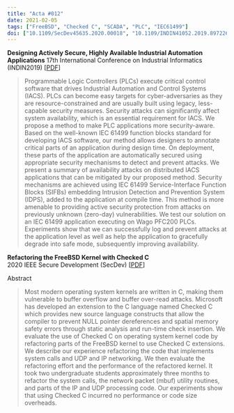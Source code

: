 ```yaml
---
title: "Acta #012"
date: 2021-02-05
tags: ["FreeBSD", "Checked C", "SCADA", "PLC", "IEC61499"]
doi: ["10.1109/SecDev45635.2020.00018", "10.1109/INDIN41052.2019.8972262"]
--- 
```


**Designing Actively Secure, Highly Available Industrial Automation Applications**
17th International Conference on Industrial Informatics (INDIN2019) [[PDF](https://arxiv.org/pdf/2101.01856)]

> Programmable Logic Controllers (PLCs) execute critical control software that drives Industrial Automation and Control Systems (IACS). PLCs can become easy targets for cyber-adversaries as they are resource-constrained and are usually built using legacy, less-capable security measures. Security attacks can significantly affect system availability, which is an essential requirement for IACS. We propose a method to make PLC applications more security-aware. Based on the well-known IEC 61499 function blocks standard for developing IACS software, our method allows designers to annotate critical parts of an application during design time. On deployment, these parts of the application are automatically secured using appropriate security mechanisms to detect and prevent attacks. We present a summary of availability attacks on distributed IACS applications that can be mitigated by our proposed method. Security mechanisms are achieved using IEC 61499 Service-Interface Function Blocks (SIFBs) embedding Intrusion Detection and Prevention System (IDPS), added to the application at compile time. This method is more amenable to providing active security protection from attacks on previously unknown (zero-day) vulnerabilities. We test our solution on an IEC 61499 application executing on Wago PFC200 PLCs. Experiments show that we can successfully log and prevent attacks at the application level as well as help the application to gracefully degrade into safe mode, subsequently improving availability. 

**Refactoring the FreeBSD Kernel with Checked C**  
2020 IEEE Secure Development (SecDev) [[PDF](https://cs.rochester.edu/u/jzhou41/papers/freebsd_checkedc.pdf)]

Abstract

> Most modern operating system kernels are written in C, making them vulnerable to buffer overflow and buffer over-read attacks. Microsoft has developed an extension to the C language named Checked C which provides new source language constructs that allow the compiler to prevent NULL pointer dereferences and spatial memory safety errors through static analysis and run-time check insertion. We evaluate the use of Checked C on operating system kernel code by refactoring parts of the FreeBSD kernel to use Checked C extensions. We describe our experience refactoring the code that implements system calls and UDP and IP networking. We then evaluate the refactoring effort and the performance of the refactored kernel. It took two undergraduate students approximately three months to refactor the system calls, the network packet (mbuf) utility routines, and parts of the IP and UDP processing code. Our experiments show that using Checked C incurred no performance or code size overheads.



